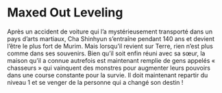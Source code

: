 # Maxed Out Leveling
Après un accident de voiture qui l’a mystérieusement transporté dans un pays d’arts martiaux, Cha Shinhyun s’entraîne pendant 140 ans et devient l’être le plus fort de Murim. Mais lorsqu’il revient sur Terre, rien n’est plus comme dans ses souvenirs. Bien qu’il soit enfin réuni avec sa sœur, la maison qu’il a connue autrefois est maintenant remplie de gens appelés « chasseurs » qui vainquent des monstres pour augmenter leurs pouvoirs dans une course constante pour la survie. Il doit maintenant repartir du niveau 1 et se venger de la personne qui a changé son destin !